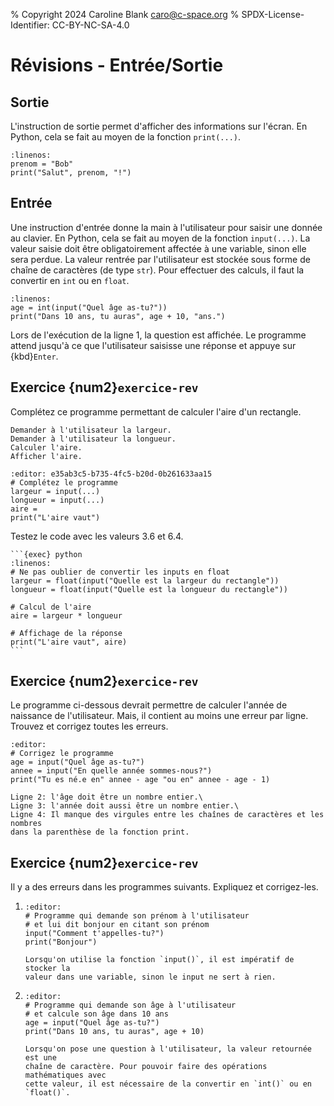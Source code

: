 % Copyright 2024 Caroline Blank <caro@c-space.org>
% SPDX-License-Identifier: CC-BY-NC-SA-4.0

# Révisions - Entrée/Sortie

## Sortie

L'instruction de sortie permet d'afficher des informations sur l'écran. En
Python, cela se fait au moyen de la fonction `print(...)`.

```{exec} python
:linenos:
prenom = "Bob"
print("Salut", prenom, "!")
```

## Entrée

Une instruction d'entrée donne la main à l'utilisateur pour saisir une donnée au
clavier. En Python, cela se fait au moyen de la fonction `input(...)`. La valeur
saisie doit être obligatoirement affectée à une variable, sinon elle sera
perdue. La valeur rentrée par l'utilisateur est stockée sous forme de chaîne de
caractères (de type `str`). Pour effectuer des calculs, il faut la convertir en `int`
ou en `float`.


```{exec} python
:linenos:
age = int(input("Quel âge as-tu?"))
print("Dans 10 ans, tu auras", age + 10, "ans.")
```

Lors de l'exécution de la ligne 1, la question est affichée. Le programme attend
jusqu'à ce que l'utilisateur saisisse une réponse et appuye sur {kbd}`Enter`.

## Exercice {num2}`exercice-rev`

Complétez ce programme permettant de calculer l'aire d'un rectangle.

```{code-block} text
Demander à l'utilisateur la largeur.
Demander à l'utilisateur la longueur.
Calculer l'aire.
Afficher l'aire.
```

```{exec} python
:editor: e35ab3c5-b735-4fc5-b20d-0b261633aa15
# Complétez le programme
largeur = input(...)
longueur = input(...)
aire =
print("L'aire vaut")
```

Testez le code avec les valeurs 3.6 et 6.4.

````{solution}
```{exec} python
:linenos:
# Ne pas oublier de convertir les inputs en float
largeur = float(input("Quelle est la largeur du rectangle"))
longueur = float(input("Quelle est la longueur du rectangle"))

# Calcul de l'aire
aire = largeur * longueur

# Affichage de la réponse
print("L'aire vaut", aire)
```
````

## Exercice {num2}`exercice-rev`

Le programme ci-dessous devrait permettre de calculer l'année de naissance de
l'utilisateur. Mais, il contient au moins une erreur par ligne.\
Trouvez et corrigez toutes les erreurs.

```{exec} python
:editor:
# Corrigez le programme
age = input("Quel âge as-tu?")
annee = input("En quelle année sommes-nous?")
print("Tu es né.e en" annee - age "ou en" annee - age - 1)
```

```{solution}
Ligne 2: l'âge doit être un nombre entier.\
Ligne 3: l'année doit aussi être un nombre entier.\
Ligne 4: Il manque des virgules entre les chaînes de caractères et les nombres
dans la parenthèse de la fonction print.
```

## Exercice {num2}`exercice-rev`

Il y a des erreurs dans les programmes suivants. Expliquez et corrigez-les.

1.  ```{exec} python
    :editor:
    # Programme qui demande son prénom à l'utilisateur
    # et lui dit bonjour en citant son prénom
    input("Comment t'appelles-tu?")
    print("Bonjour")
    ```

    ```{solution}
    Lorsqu'on utilise la fonction `input()`, il est impératif de stocker la
    valeur dans une variable, sinon le input ne sert à rien.
    ```

2.  ```{exec} python
    :editor:
    # Programme qui demande son âge à l'utilisateur
    # et calcule son âge dans 10 ans
    age = input("Quel âge as-tu?")
    print("Dans 10 ans, tu auras", age + 10)
    ```

    ```{solution}
    Lorsqu'on pose une question à l'utilisateur, la valeur retournée est une
    chaîne de caractère. Pour pouvoir faire des opérations mathématiques avec
    cette valeur, il est nécessaire de la convertir en `int()` ou en `float()`.
    ```
